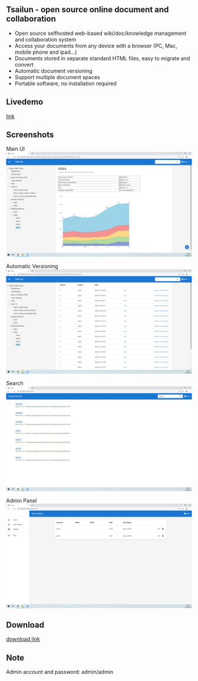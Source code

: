 ## Tsailun - open source online document and collaboration

- Open source selfhosted web-based wiki/doc/knowledge management and collaboration system
- Access your documents from any device with a browser (PC, Mac, mobile phone and ipad...)
- Documents stored in separate standard HTML files, easy to migrate and convert
- Automatic document versioning
- Support multiple document spaces
- Portable software, no installation required


## Livedemo
[link](http://tsailun.com.cn/demo)

## Screenshots
Main UI
 ![Main UI](https://github.com/lisupeng/misc/raw/main/screenshots/v0.9.7/view.jpg)

Automatic Versioning
 ![Automatic Versioning](https://github.com/lisupeng/misc/raw/main/screenshots/v0.9.7/versioning.jpg)

Search
 ![Search](https://github.com/lisupeng/misc/raw/main/screenshots/v0.9.7/search.jpg)

Admin Panel
 ![Admin Panel](https://github.com/lisupeng/misc/raw/main/screenshots/v0.9.7/admin.jpg)

## Download
[download link](https://github.com/lisupeng/tsailunreleases)

## Note
Admin account and password: admin/admin
